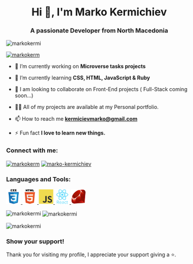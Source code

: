 <h1 align="center">Hi 👋, I'm Marko Kermichiev</h1>
<h3 align="center">A passionate Developer from North Macedonia</h3>

<p align="left"> <img src="https://komarev.com/ghpvc/?username=markokermi&label=Profile%20views&color=0e75b6&style=flat" alt="markokermi" /> </p>

<p align="left"> <a href="https://twitter.com/markokerm" target="blank"><img src="https://img.shields.io/twitter/follow/markokerm?logo=twitter&style=for-the-badge" alt="markokerm" /></a> </p>

- 🔭 I’m currently working on **Microverse tasks projects**

- 🌱 I’m currently learning **CSS, HTML, JavaScript & Ruby**

- 🌱 I am looking to collaborate on Front-End projects ( Full-Stack coming soon...)

- 👨‍💻 All of my projects are available at my Personal portfolio.

- 📫 How to reach me **kermicievmarko@gmail.com**

- ⚡ Fun fact **I love to learn new things.**

<h3 align="left">Connect with me:</h3>
<p align="left">
<a href="https://twitter.com/markokerm" target="blank"><img align="center" src="https://raw.githubusercontent.com/rahuldkjain/github-profile-readme-generator/master/src/images/icons/Social/twitter.svg" alt="markokerm" height="30" width="40" /></a>
<a href="https://linkedin.com/in/marko-kermichiev" target="blank"><img align="center" src="https://raw.githubusercontent.com/rahuldkjain/github-profile-readme-generator/master/src/images/icons/Social/linked-in-alt.svg" alt="marko-kermichiev" height="30" width="40" /></a>
</p>

<h3 align="left">Languages and Tools:</h3>
<p align="left"> <a href="https://www.w3schools.com/css/" target="_blank" rel="noreferrer"> <img src="https://raw.githubusercontent.com/devicons/devicon/master/icons/css3/css3-original-wordmark.svg" alt="css3" width="40" height="40"/> </a> <a href="https://www.w3.org/html/" target="_blank" rel="noreferrer"> <img src="https://raw.githubusercontent.com/devicons/devicon/master/icons/html5/html5-original-wordmark.svg" alt="html5" width="40" height="40"/> </a> <a href="https://developer.mozilla.org/en-US/docs/Web/JavaScript" target="_blank" rel="noreferrer"> <img src="https://raw.githubusercontent.com/devicons/devicon/master/icons/javascript/javascript-original.svg" alt="javascript" width="40" height="40"/> </a> <a href="https://reactjs.org/" target="_blank" rel="noreferrer"> <img src="https://raw.githubusercontent.com/devicons/devicon/master/icons/react/react-original-wordmark.svg" alt="react" width="40" height="40"/> </a> <a href="https://www.ruby-lang.org/en/" target="_blank" rel="noreferrer"> <img src="https://raw.githubusercontent.com/devicons/devicon/master/icons/ruby/ruby-original.svg" alt="ruby" width="40" height="40"/> </a> </p>

<p><img align="left" src="https://github-readme-stats.vercel.app/api/top-langs?username=markokermi&show_icons=true&locale=en&layout=compact" alt="markokermi" /></p>


<p>&nbsp;<img align="center" src="https://github-readme-stats.vercel.app/api?username=markokermi&show_icons=true&locale=en" alt="markokermi" /></p>

<p><img align="center" src="https://github-readme-streak-stats.herokuapp.com/?user=markokermi&" alt="markokermi" /></p>

<h3 align="left">Show your support!</h3>
Thank you for visiting my profile, I appreciate your support giving a ⭐.
